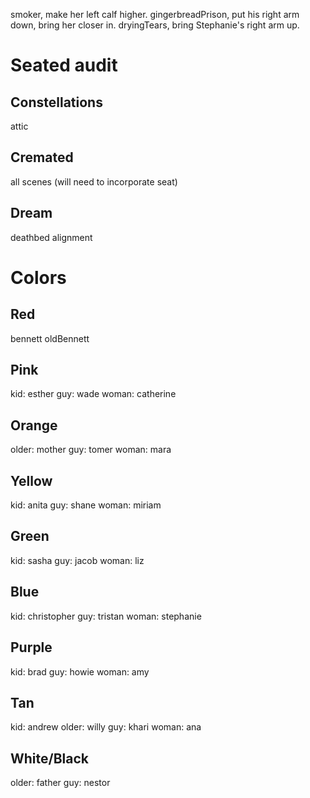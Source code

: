 smoker, make her left calf higher.
gingerbreadPrison, put his right arm down, bring her closer in.
dryingTears, bring Stephanie's right arm up.

# Seated audit

## Constellations
attic

## Cremated
all scenes
(will need to incorporate seat)

## Dream
deathbed alignment

# Colors

## Red
bennett
oldBennett

## Pink
kid: esther
guy: wade
woman: catherine

## Orange
older: mother
guy: tomer
woman: mara

## Yellow
kid: anita
guy: shane
woman: miriam

## Green
kid: sasha
guy: jacob
woman: liz

## Blue
kid: christopher
guy: tristan
woman: stephanie

## Purple
kid: brad
guy: howie
woman: amy

## Tan
kid: andrew
older: willy
guy: khari
woman: ana

## White/Black
older: father
guy: nestor

